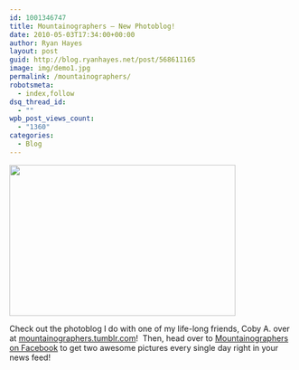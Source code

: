 ```yaml
---
id: 1001346747
title: Mountainographers – New Photoblog!
date: 2010-05-03T17:34:00+00:00
author: Ryan Hayes
layout: post
guid: http://blog.ryanhayes.net/post/568611165
image: img/demo1.jpg
permalink: /mountainographers/
robotsmeta:
  - index,follow
dsq_thread_id:
  - ""
wpb_post_views_count:
  - "1360"
categories:
  - Blog
---
```

<div class="figure">
  <img src="http://blog.ryanhayes.net/photo/1280/568611165/1/tumblr_l1uje5og5h1qbwim9" alt="" width="400" height="267" />
</div>

Check out the photoblog I do with one of my life-long friends, Coby A. over at [mountainographers.tumblr.com](http://mountainographers.tumblr.com)!  Then, head over to [Mountainographers on Facebook](http://www.facebook.com/pages/Mountainographers/111016735583548) to get two awesome pictures every single day right in your news feed!